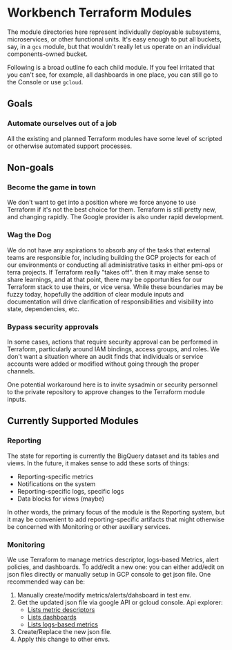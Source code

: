 # Workbench Terraform Modules
The module directories here represent individually deployable subsystems, 
microservices, or other functional units. It's easy enough to put all buckets, say,
in a `gcs` module, but that wouldn't really let us operate on an individual components-owned bucket.

Following is a broad outline fo each child module. If you feel irritated that you can't see, for example,
all dashboards in one place, you can still go to the Console or use `gcloud`.
## Goals
### Automate ourselves out of a job
All the existing and planned Terraform modules have some level of scripted or otherwise automated
support processes.
## Non-goals
### Become the game in town
We don't want to get into a position where we force anyone to use Terraform if it's not the best
choice for them. Terraform is still pretty new, and changing rapidly. The Google provider is also
under rapid development.  
### Wag the Dog
We do not have any aspirations to absorb any of the tasks that external teams are responsible for,
including building the GCP projects for each of our environments or conducting all administrative
tasks in either pmi-ops or terra projects. If Terraform really "takes off". then it may make sense to
share learnings, and at that point, there may be opportunities for our Terraform stack to use theirs,
or vice versa. While these boundaries may be fuzzy today, hopefully the addition of clear module
inputs and documentation will drive clarification of responsibilities and visibility into state,
dependencies, etc.
### Bypass security approvals
In some cases, actions that require security approval can be performed in Terraform, particularly
around IAM bindings, access groups, and roles. We don't want a situation where an audit finds that
individuals or service accounts were added or modified without going through the proper channels.

One potential workaround here is to invite sysadmin or security personnel to the private repository
to approve changes to the Terraform module inputs.

## Currently Supported Modules

### Reporting
The state for reporting is currently the BigQuery dataset and its tables and views. In the future,
it makes sense to add these sorts of things:
* Reporting-specific metrics
* Notifications on the system
* Reporting-specific logs, specific logs
* Data blocks for views (maybe)

In other words, the primary focus of the module is the Reporting system, but it may be convenient to
add reporting-specific artifacts that might otherwise be concerned with Monitoring or other auxiliary
services.

### Monitoring
We use Terraform to manage metrics descriptor, logs-based Metrics, alert policies, and dashboards. 
To add/edit a new one: you can either add/edit on json files directly or manually setup in GCP console to get json file.
One recommended way can be:
1. Manually create/modify metrics/alerts/dahsboard in test env. 
2. Get the updated json file via google API or gcloud console. Api explorer:
    * [Lists metric descriptors](https://cloud.google.com/monitoring/api/ref_v3/rest/v3/projects.metricDescriptors/list?apix_params=%7B%22name%22%3A%22projects%2Fall-of-us-rw-prod%22%2C%22filter%22%3A%22metric.type%20%3D%20starts_with(%5C%22logging.googleapis.com%2Fuser%5C%22)%22%7D)
    * [Lists dashboards](https://cloud.google.com/monitoring/api/ref_v3/rest/v1/projects.dashboards/list?apix_params=%7B%22parent%22%3A%22projects%2Fall-of-us-rw-prod%22%7D)
    * [Lists logs-based metrics](https://cloud.google.com/logging/docs/reference/v2/rest/v2/projects.metrics/list?apix_params=%7B%22parent%22%3A%22projects%2Fall-of-us-rw-prod%22%7D)
3. Create/Replace the new json file.
4. Apply this change to other envs.
